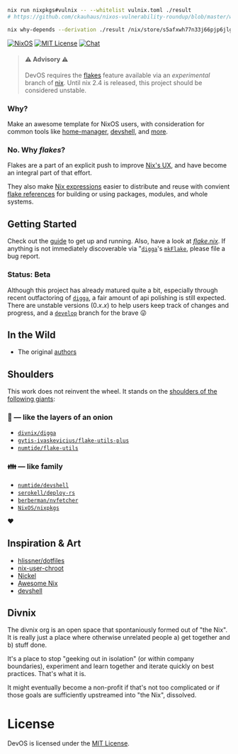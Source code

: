 ```bash
nix run nixpkgs#vulnix -- --whitelist vulnix.toml ./result
# https://github.com/ckauhaus/nixos-vulnerability-roundup/blob/master/whitelists/nixos-unstable.toml

nix why-depends --derivation ./result /nix/store/s5afxwh77n33j66pjp6jlgbzj3cy9x9w-openssl-1.1.1k.drv
```

[![NixOS](https://img.shields.io/badge/NixOS-unstable-blue.svg?style=flat&logo=NixOS&logoColor=white)](https://nixos.org)
[![MIT License](https://img.shields.io/github/license/divnix/devos)][mit]
[![Chat](https://img.shields.io/matrix/devos:nixos.org.svg?label=%23devos%3Anixos.org&logo=matrix&server_fqdn=matrix.org)][matrix]

> #### ⚠ Advisory ⚠
> DevOS requires the [flakes][flakes] feature available via an _experimental_
> branch of [nix][nix]. Until nix 2.4 is released, this project
> should be considered unstable.

### Why?
Make an awesome template for NixOS users, with consideration for common tools like [home-manager][home-manager],
[devshell][devshell], and [more](./doc/integrations).

### No. Why _flakes_?
Flakes are a part of an explicit push to improve [Nix's UX](https://github.com/NixOS/nix/blob/master/doc/manual/src/contributing/cli-guideline.md), and have become an integral part of that effort. 

They also make [Nix expressions](https://nixos.org/manual/nix/unstable/expressions/expression-syntax.html) easier to distribute and reuse with convient [flake references](https://github.com/NixOS/nix/blob/master/src/nix/flake.md#flake-references) for building or using packages, modules, and whole systems.

## Getting Started
Check out the [guide](https://devos.divnix.com/start) to get up and running.
Also, have a look at [_flake.nix_](./flake.nix). If anything is not immediately 
discoverable via "[`digga`][digga]'s [`mkFlake`][mk-flake],
please file a bug report.

### Status: Beta
Although this project has already matured quite a bit, especially through
recent outfactoring of [`digga`][digga], a fair amount of api polishing is still
expected. There are unstable versions (0._x_._x_) to help users keep track
of changes and progress, and a [`develop`](https://github.com/divnix/devos/tree/develop) branch for the brave 😜

## In the Wild
* The original [authors][please]

## Shoulders
This work does not reinvent the wheel. It stands on the [shoulders of the
following giants][giants]:

### :onion: &mdash; like the layers of an onion
- [`divnix/digga`][digga]
- [`gytis-ivaskevicius/flake-utils-plus`][fup]
- [`numtide/flake-utils`][fu]

### :family: &mdash; like family
- [`numtide/devshell`][devshell]
- [`serokell/deploy-rs`][deploy]
- [`berberman/nvfetcher`][nvfetcher]
- [`NixOS/nixpkgs`][nixpkgs]

:heart:

## Inspiration & Art
- [hlissner/dotfiles][dotfiles]
- [nix-user-chroot](https://github.com/nix-community/nix-user-chroot)
- [Nickel](https://github.com/tweag/nickel)
- [Awesome Nix](https://github.com/nix-community/awesome-nix)
- [devshell](https://github.com/numtide/devshell)

## Divnix
The divnix org is an open space that spontaniously formed out of "the Nix".
It is really just a place where otherwise unrelated people a) get
together and b) stuff done.

It's a place to stop "geeking out in isolation" (or within company boundaries),
experiment and learn together and iterate quickly on best practices. That's what it is.

It might eventually become a non-profit if that's not too complicated or if those
goals are sufficiently upstreamed into "the Nix", dissolved.

# License
DevOS is licensed under the [MIT License][mit].

[community]: https://github.com/divnix/devos/tree/community
[core]: https://github.com/divnix/devos
[deploy]: https://github.com/serokell/deploy-rs
[devshell]: https://github.com/numtide/devshell
[digga]: https://github.com/divnix/digga
[dotfiles]: https://github.com/hlissner/dotfiles
[flake-doc]: https://github.com/NixOS/nix/blob/master/src/nix/flake.md
[flakes]: https://nixos.wiki/wiki/Flakes
[fu]: https://github.com/numtide/flake-utils
[fup]: https://github.com/gytis-ivaskevicius/flake-utils-plus
[giants]: https://en.wikipedia.org/wiki/Standing_on_the_shoulders_of_giants
[home-manager]: https://nix-community.github.io/home-manager
[mit]: https://mit-license.org
[mk-flake]: https://github.com/divnix/digga/tree/master/src/mkFlake
[nix]: https://nixos.org/manual/nix/stable
[nixos]: https://nixos.org/manual/nixos/stable
[nixpkgs]: https://github.com/NixOS/nixpkgs
[nvfetcher]: https://github.com/berberman/nvfetcher
[please]: https://github.com/nrdxp/devos/tree/nrd
[matrix]: https://matrix.to/#/#devos:nixos.org
